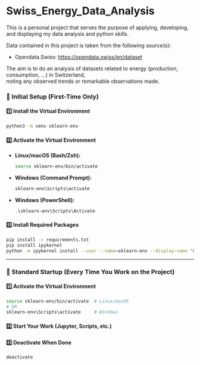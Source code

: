 # Swiss_Energy_Data_Analysis

This is a personal project that serves the purpose of applying, developing, and displaying my data analysis and python skills.

Data contained in this project is taken from the following source(s):  
  - Opendata.Swiss: https://opendata.swiss/en/dataset

The aim is to do an analysis of datasets related to energy (production, consumption, ...) in Switzerland,  
noting any observed trends or remarkable observations made.


### 🚀 Initial Setup (First-Time Only)

#### 1️⃣ Install the Virtual Environment
```bash
python3 -m venv sklearn-env
```

#### 2️⃣ Activate the Virtual Environment

- **Linux/macOS (Bash/Zsh):**
  ```bash
  source sklearn-env/bin/activate
  ```

- **Windows (Command Prompt):**
  ```cmd
  sklearn-env\Scripts\activate
  ```

- **Windows (PowerShell):**
  ```powershell
  .\sklearn-env\Scripts\Activate
  ```

#### 3️⃣ Install Required Packages
```bash
pip install -r requirements.txt
pip install ipykernel
python -m ipykernel install --user --name=sklearn-env --display-name "Python (sklearn-env)"
```

---

### 🔁 Standard Startup (Every Time You Work on the Project)

#### 1️⃣ Activate the Virtual Environment
```bash
source sklearn-env/bin/activate  # Linux/macOS
# OR
sklearn-env\Scripts\activate     # Windows
```

#### 2️⃣ Start Your Work (Jupyter, Scripts, etc.)

#### 3️⃣ Deactivate When Done
```bash
deactivate
```
